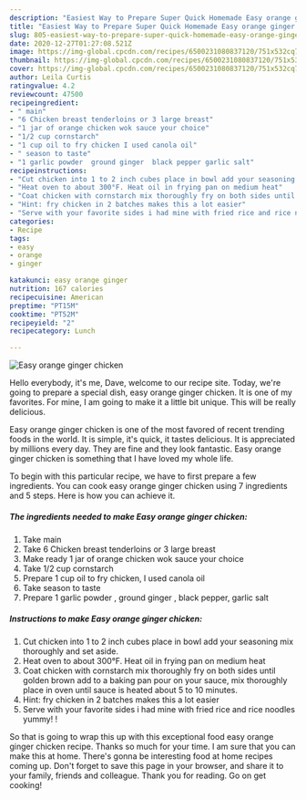 ```yaml
---
description: "Easiest Way to Prepare Super Quick Homemade Easy orange ginger chicken"
title: "Easiest Way to Prepare Super Quick Homemade Easy orange ginger chicken"
slug: 805-easiest-way-to-prepare-super-quick-homemade-easy-orange-ginger-chicken
date: 2020-12-27T01:27:08.521Z
image: https://img-global.cpcdn.com/recipes/6500231080837120/751x532cq70/easy-orange-ginger-chicken-recipe-main-photo.jpg
thumbnail: https://img-global.cpcdn.com/recipes/6500231080837120/751x532cq70/easy-orange-ginger-chicken-recipe-main-photo.jpg
cover: https://img-global.cpcdn.com/recipes/6500231080837120/751x532cq70/easy-orange-ginger-chicken-recipe-main-photo.jpg
author: Leila Curtis
ratingvalue: 4.2
reviewcount: 47500
recipeingredient:
- " main"
- "6 Chicken breast tenderloins or 3 large breast"
- "1 jar of orange chicken wok sauce your choice"
- "1/2 cup cornstarch"
- "1 cup oil to fry chicken I used canola oil"
- " season to taste"
- "1 garlic powder  ground ginger  black pepper garlic salt"
recipeinstructions:
- "Cut chicken into 1 to 2 inch cubes place in bowl add your seasoning mix thoroughly and set aside."
- "Heat oven to about 300°F. Heat oil in frying pan on medium heat"
- "Coat chicken with cornstarch mix thoroughly fry on both sides until golden brown add to a baking pan pour on your sauce, mix thoroughly place in oven until sauce is heated about 5 to 10 minutes."
- "Hint: fry chicken in 2 batches makes this a lot easier"
- "Serve with your favorite sides i had mine with fried rice and rice noodles yummy! !"
categories:
- Recipe
tags:
- easy
- orange
- ginger

katakunci: easy orange ginger 
nutrition: 167 calories
recipecuisine: American
preptime: "PT15M"
cooktime: "PT52M"
recipeyield: "2"
recipecategory: Lunch

---
```



![Easy orange ginger chicken](https://img-global.cpcdn.com/recipes/6500231080837120/751x532cq70/easy-orange-ginger-chicken-recipe-main-photo.jpg)

Hello everybody, it's me, Dave, welcome to our recipe site. Today, we're going to prepare a special dish, easy orange ginger chicken. It is one of my favorites. For mine, I am going to make it a little bit unique. This will be really delicious.



Easy orange ginger chicken is one of the most favored of recent trending foods in the world. It is simple, it's quick, it tastes delicious. It is appreciated by millions every day. They are fine and they look fantastic. Easy orange ginger chicken is something that I have loved my whole life.


To begin with this particular recipe, we have to first prepare a few ingredients. You can cook easy orange ginger chicken using 7 ingredients and 5 steps. Here is how you can achieve it.

<!--inarticleads1-->

##### The ingredients needed to make Easy orange ginger chicken:

1. Take  main
1. Take 6 Chicken breast tenderloins or 3 large breast
1. Make ready 1 jar of orange chicken wok sauce your choice
1. Take 1/2 cup cornstarch
1. Prepare 1 cup oil to fry chicken, I used canola oil
1. Take  season to taste
1. Prepare 1 garlic powder , ground ginger , black pepper, garlic salt




<!--inarticleads2-->

##### Instructions to make Easy orange ginger chicken:

1. Cut chicken into 1 to 2 inch cubes place in bowl add your seasoning mix thoroughly and set aside.
1. Heat oven to about 300°F. Heat oil in frying pan on medium heat
1. Coat chicken with cornstarch mix thoroughly fry on both sides until golden brown add to a baking pan pour on your sauce, mix thoroughly place in oven until sauce is heated about 5 to 10 minutes.
1. Hint: fry chicken in 2 batches makes this a lot easier
1. Serve with your favorite sides i had mine with fried rice and rice noodles yummy! !




So that is going to wrap this up with this exceptional food easy orange ginger chicken recipe. Thanks so much for your time. I am sure that you can make this at home. There's gonna be interesting food at home recipes coming up. Don't forget to save this page in your browser, and share it to your family, friends and colleague. Thank you for reading. Go on get cooking!
